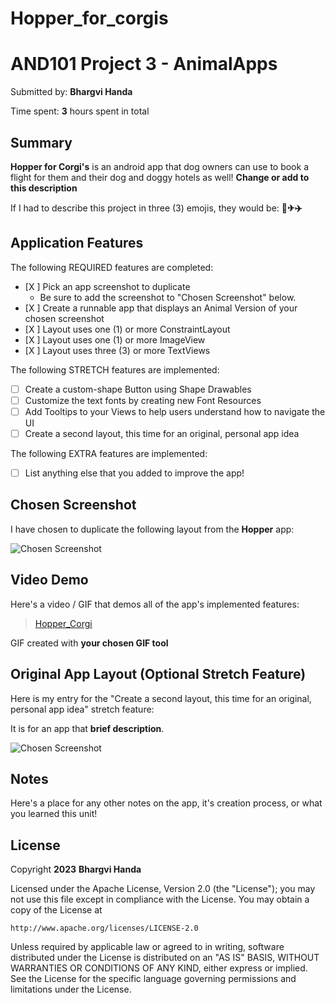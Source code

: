 # Hopper_for_corgis

# AND101 Project 3 - AnimalApps

Submitted by: **Bhargvi Handa**

Time spent: **3** hours spent in total

## Summary

**Hopper for Corgi's** is an android app that dog owners can use to book a flight for them and their dog and doggy hotels as well!  **Change or add to this description**

If I had to describe this project in three (3) emojis, they would be: **🐶✈✈️**

## Application Features

<!-- (This is a comment) Please be sure to change the [ ] to [x] for any features you completed.  If a feature is not checked [x], you might miss the points for that item! -->

The following REQUIRED features are completed:

- [X ] Pick an app screenshot to duplicate
  - Be sure to add the screenshot to "Chosen Screenshot" below.
- [X ] Create a runnable app that displays an Animal Version of your chosen screenshot
- [X ] Layout uses one (1) or more ConstraintLayout
- [X ] Layout uses one (1) or more ImageView
- [X ] Layout uses three (3) or more TextViews

The following STRETCH features are implemented:

- [ ] Create a custom-shape Button using Shape Drawables
- [ ] Customize the text fonts by creating new Font Resources
- [ ] Add Tooltips to your Views to help users understand how to navigate the UI
- [ ] Create a second layout, this time for an original, personal app idea

The following EXTRA features are implemented:

- [ ] List anything else that you added to improve the app!

## Chosen Screenshot

I have chosen to duplicate the following layout from the **Hopper** app:

<img src='https://designvault.io/shot/1054-3012222055/' title='Chosen Screenshot' width='' alt='Chosen Screenshot' />

## Video Demo

Here's a video / GIF that demos all of the app's implemented features:

<blockquote class="imgur-embed-pub" lang="en" data-id="a/mfu1dys"  ><a href="//imgur.com/a/mfu1dys">Hopper_Corgi</a></blockquote><script async src="//s.imgur.com/min/embed.js" charset="utf-8"></script>

GIF created with **your chosen GIF tool**

<!-- Recommended tools:
- [Kap](https://getkap.co/) for macOS
- [ScreenToGif](https://www.screentogif.com/) for Windows
- [peek](https://github.com/phw/peek) for Linux. -->

## Original App Layout (Optional Stretch Feature)

Here is my entry for the "Create a second layout, this time for an original, personal app idea" stretch feature:

It is for an app that **brief description**.

<img src='http://example.com/link/to/your/image.png' title='Chosen Screenshot' width='' alt='Chosen Screenshot' />

## Notes

Here's a place for any other notes on the app, it's creation process, or what you learned this unit!

## License

Copyright **2023** **Bhargvi Handa**

Licensed under the Apache License, Version 2.0 (the "License");
you may not use this file except in compliance with the License.
You may obtain a copy of the License at

    http://www.apache.org/licenses/LICENSE-2.0

Unless required by applicable law or agreed to in writing, software
distributed under the License is distributed on an "AS IS" BASIS,
WITHOUT WARRANTIES OR CONDITIONS OF ANY KIND, either express or implied.
See the License for the specific language governing permissions and
limitations under the License.
